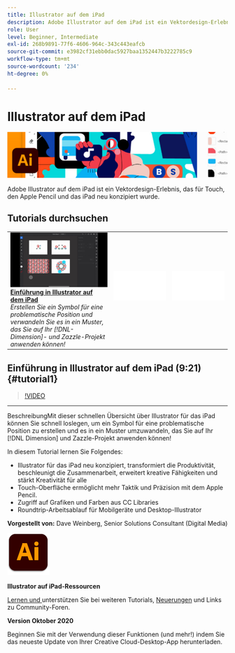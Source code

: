 ```yaml
---
title: Illustrator auf dem iPad
description: Adobe Illustrator auf dem iPad ist ein Vektordesign-Erlebnis, das für Touch, den Apple Pencil und das iPad neu konzipiert wurde
role: User
level: Beginner, Intermediate
exl-id: 268b9891-77f6-4606-964c-343c443eafcb
source-git-commit: e3982cf31ebb0dac5927baa1352447b3222785c9
workflow-type: tm+mt
source-wordcount: '234'
ht-degree: 0%

---
```


# Illustrator auf dem iPad

![Tutorial Hero Image](../assets/AIoniPad.jpg)

Adobe Illustrator auf dem iPad ist ein Vektordesign-Erlebnis, das für Touch, den Apple Pencil und das iPad neu konzipiert wurde.

## Tutorials durchsuchen

<table style="table-layout:fixed">
<tr>
 <td>
   <a href="illustratoripad.md#tutorial1">
      <img alt="Einführung in Illustrator auf dem iPad" src="../assets/illustrator-iPad_repeat_weinberg_thumbnail.jpg" />
   </a>
    <div>
   <a href="illustratoripad.md#tutorial1"><strong>Einführung in Illustrator auf dem iPad</strong></a>
    </div>
    <em>Erstellen Sie ein Symbol für eine problematische Position und verwandeln Sie es in ein Muster, das Sie auf Ihr [!DNL-Dimension]- und Zazzle-Projekt anwenden können!</em>
    <br>
  </td>
  <td>
    <img alt="Abstand" src="../assets/Whitespacer.png" />
    <div>
    <br>
  </td>
  <td>
    <img alt="Abstand" src="../assets/Whitespacer.png" />
    <div>
    <br>
  </td>
</tr>
</table>

## Einführung in Illustrator auf dem iPad (9:21) {#tutorial1}

>[!VIDEO](https://video.tv.adobe.com/v/326823?hidetitle=true)

****
BeschreibungMit dieser schnellen Übersicht über Illustrator für das iPad können Sie schnell loslegen, um ein Symbol für eine problematische Position zu erstellen und es in ein Muster umzuwandeln, das Sie auf Ihr  [!DNL Dimension] und Zazzle-Projekt anwenden können!

In diesem Tutorial lernen Sie Folgendes:
* Illustrator für das iPad neu konzipiert, transformiert die Produktivität, beschleunigt die Zusammenarbeit, erweitert kreative Fähigkeiten und stärkt Kreativität für alle
* Touch-Oberfläche ermöglicht mehr Taktik und Präzision mit dem Apple Pencil.
* Zugriff auf Grafiken und Farben aus CC Libraries
* Roundtrip-Arbeitsablauf für Mobilgeräte und Desktop-Illustrator

**Vorgestellt von:**
Dave Weinberg, Senior Solutions Consultant (Digital Media)

![Illustrator auf dem iPad Logo](../assets/ai_appicon_96.png)

**Illustrator auf iPad-Ressourcen**

[Lernen und ](https://helpx.adobe.com/support/illustrator.html) unterstützen Sie bei weiteren Tutorials,  [Neuerungen](https://helpx.adobe.com/illustrator/using/whats-new/mobile-2021.html) und Links zu Community-Foren.

**Version Oktober 2020**

Beginnen Sie mit der Verwendung dieser Funktionen (und mehr!) indem Sie das neueste Update von Ihrer Creative Cloud-Desktop-App herunterladen.
